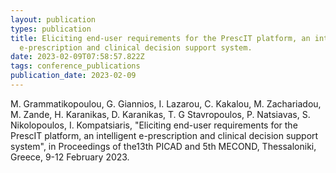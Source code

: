```yaml
---
layout: publication
types: publication
title: Eliciting end-user requirements for the PrescIT platform, an intelligent
  e-prescription and clinical decision support system.
date: 2023-02-09T07:58:57.822Z
tags: conference_publications
publication_date: 2023-02-09
---
```

M. Grammatikopoulou, G. Giannios, I. Lazarou, C. Kakalou, M. Zachariadou, M. Zande, H. Karanikas, D. Karanikas, T. G Stavropoulos, P. Natsiavas, S. Nikolopoulos, I. Kompatsiaris, "Eliciting end-user requirements for the PrescIT platform, an intelligent e-prescription and clinical decision support system", in Proceedings of the13th PICAD and 5th MECOND, Thessaloniki, Greece, 9-12 February 2023.